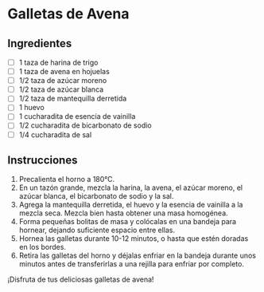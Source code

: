 # Galletas de Avena

## Ingredientes

- [ ] 1 taza de harina de trigo
- [ ] 1 taza de avena en hojuelas
- [ ] 1/2 taza de azúcar moreno
- [ ] 1/2 taza de azúcar blanca
- [ ] 1/2 taza de mantequilla derretida
- [ ] 1 huevo
- [ ] 1 cucharadita de esencia de vainilla
- [ ] 1/2 cucharadita de bicarbonato de sodio
- [ ] 1/4 cucharadita de sal

## Instrucciones

1. Precalienta el horno a 180°C.
2. En un tazón grande, mezcla la harina, la avena, el azúcar moreno, el azúcar blanca, el bicarbonato de sodio y la sal.
3. Agrega la mantequilla derretida, el huevo y la esencia de vainilla a la mezcla seca. Mezcla bien hasta obtener una masa homogénea.
4. Forma pequeñas bolitas de masa y colócalas en una bandeja para hornear, dejando suficiente espacio entre ellas.
5. Hornea las galletas durante 10-12 minutos, o hasta que estén doradas en los bordes.
6. Retira las galletas del horno y déjalas enfriar en la bandeja durante unos minutos antes de transferirlas a una rejilla para enfriar por completo.

¡Disfruta de tus deliciosas galletas de avena!
